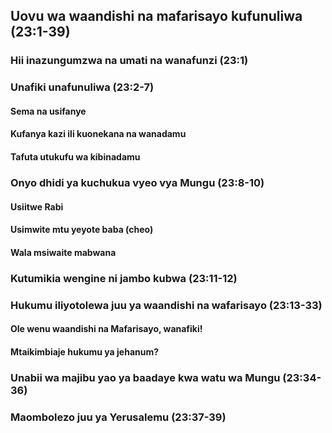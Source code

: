 ## Uovu wa waandishi na mafarisayo kufunuliwa (23:1-39)

### Hii inazungumzwa na umati na wanafunzi (23:1)

### Unafiki unafunuliwa (23:2-7)

#### Sema na usifanye

#### Kufanya kazi ili kuonekana na wanadamu

#### Tafuta utukufu wa kibinadamu

### Onyo dhidi ya kuchukua vyeo vya Mungu (23:8-10)

#### Usiitwe Rabi

#### Usimwite mtu yeyote baba (cheo)

#### Wala msiwaite mabwana

### Kutumikia wengine ni jambo kubwa (23:11-12)

### Hukumu iliyotolewa juu ya waandishi na wafarisayo (23:13-33)

#### Ole wenu waandishi na Mafarisayo, wanafiki!

#### Mtaikimbiaje hukumu ya jehanum?

### Unabii wa majibu yao ya baadaye kwa watu wa Mungu (23:34-36)

### Maombolezo  juu ya Yerusalemu (23:37-39)
